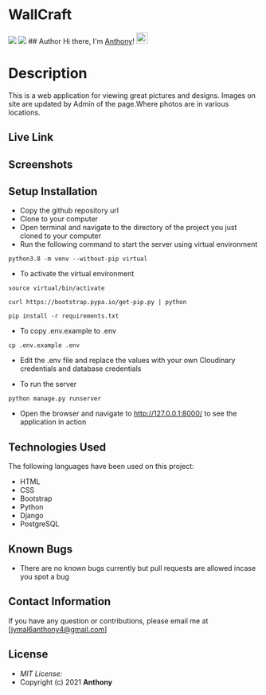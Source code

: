 # WallCraft
<img src="https://img.shields.io/badge/Code-Python-informational?style=flat&logo=Python&color=3776AB">
  <img src="https://img.shields.io/badge/Code-Django-informational?style=flat&logo=Django&color=0F3D2D">
##  Author
Hi there, I'm <a href="https://kauer3.github.io/" target="_blank" rel="noreferrer">Anthony</a>! <img width="23px" src="https://raw.githubusercontent.com/iampavangandhi/iampavangandhi/master/gifs/Hi.gif">


# Description
This is a web application for viewing great pictures and designs. Images on site are updated by Admin of the page.Where photos are in various locations.

## Live Link
<!-- [View Site](https://jymalblog.herokuapp.com/) -->

## Screenshots

<!-- <img src="https://raw.githubusercontent.com/Anthony64M/JymBlog/master/app/static/photos/homepage.png" width="900px" height="440px">
<img src="https://raw.githubusercontent.com/Anthony64M/JymBlog/master/app/static/photos/profile.png" width="900px" height="440px">
<img src="https://raw.githubusercontent.com/Anthony64M/JymBlog/master/app/static/photos/comment.png" width="900px" height="440px">
<img src="https://raw.githubusercontent.com/Anthony64M/JymBlog/master/app/static/photos/phone.png" width="500px" height="1300px"> -->



## Setup Installation

- Copy the github repository url
- Clone to your computer
- Open terminal and navigate to the directory of the project you just cloned to your computer
- Run the following command to start the server using virtual environment

```
python3.8 -m venv --without-pip virtual
```

- To activate the virtual environment

```
source virtual/bin/activate
```

```
curl https://bootstrap.pypa.io/get-pip.py | python
```

```
pip install -r requirements.txt
```

- To copy .env.example to .env

```
cp .env.example .env
```

- Edit the .env file and replace the values with your own Cloudinary credentials and database credentials

- To run the server

```
python manage.py runserver

```


- Open the browser and navigate to http://127.0.0.1:8000/ to see the application in action

## Technologies Used

The following languages have been used on this project:

- HTML
- CSS
- Bootstrap
- Python
- Django
- PostgreSQL
## Known Bugs
* There are no known bugs currently but pull requests are allowed incase you spot a bug

## Contact Information 

If you have any question or contributions, please email me at [jymal6anthony4@gmail.com]

## License
* *MIT License:*
* Copyright (c) 2021 **Anthony**